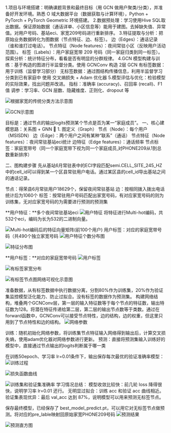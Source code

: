 1.项目与环境搭建：明确课题背景和最终目标（用 GCN 做用户聚类/分类），并准备好开发环境。熟悉 O 域大数据平台（数据获取与计算环境），Python + PyTorch + PyTorch Geometric 环境搭建。
2.数据预处理：学习使用Hive SQL取出数据。保证原始数据（通话详单、小区信息等）能用于建图。去掉缺失值、异常值。对用户号码、基站eci、家宽209号码进行重新排序。
3.特征提取与分析：把原始业务数据转化为图数据（节点特征、边、标签）。
边（Edges）：通话记录（谁和谁打过电话）。
节点特征（Node features）：夜间常驻小区（反映用户活动范围）。
标签（Labels）：用户家庭宽带 209 号码（同一家庭归类到同一标签）。
探索分析：统计特征分布，看看是否有明显的分群规律。
4.GCN 模型构建与训练：基于构造的图进行半监督分类。使用 GCNConv 构造 2层 GCN
有标签数据：用于训练（监督学习部分）
无标签数据：通过图结构传播信息，利用半监督学习分类到已有家庭中
使用 交叉熵损失 + Adam 优化器
5.模型评估与优化：检验模型的实际效果，找出问题并改进。
指标：准确率 (accuracy)、召回率 (recall)、F1 值
调参：学习率、GCN 层数、隐藏维度、正则化、dropout 等

![根据家宽的传统分类方法示意图](image/1.png)

![GCN示意图](image/2.png)

目标是：通过节点的输出logits预测某个节点是否为某一“家庭成员”。
一、核心建模思路：关系图 + GNN
🔧 1. 图定义（Graph）
节点（Node）：每个用户（MSISDN）
边（Edge）：两个用户之间有某种“联系”（通话）
节点特征（Node features）：夜间常驻基站eci统计
边特征（Edge features）：通话频率
节点标签：家庭宽带号（同一个家庭宽带下视为同一个家庭成员,对PHONE209从1到总数重新排序）

二、图构建步骤
先从基站6月常驻表中的ECI字段匹配semi.CELL_SITE_245_HZ中的cell_id可以得到某一个区县常驻用户电话。通过某区县的cell_id导出基站之间的通话记录。

节点：得荣县6月常驻用户18629个，保留夜间常驻基站
边：按相同拨入拨出电话统计后为1060个
标签：按常驻用户号码匹配出家宽号码，有对应家宽号码的则为训练集，无对应家宽号码的为需要进行预测的预测集

**用户特征：**多个夜间常驻基站eci
![用户特征](./image/3.png)
将特征进行Multi-hot编码，共532个eci，编码为长为532的二进制向量。

![Multi-hot编码后的特征向量矩阵(前100个用户)](./image/4.png)
用户标签：对应的家庭宽带号码（共490个独立家宽号码
![用户特征个数分布图](./image/5.png)

![特征分布图](./image/6.png)

**用户标签：**对应的家庭宽带号码
![用户标签](./image/7.png)

![有标签家宽分布](./image/8.png)

![有标签节点图网络可视化示意图](./image/9.png)

准备数据，从有标签数据中执行数据分离，分割80%作为训练集，20%作为验证集监控模型泛化能力、防止过拟合。没有标签的数据作为预测集。
构建网络结构，堆叠两个GCNConv层，第一层的输入特征数等于每个节点的特征数，输出特征数为128。将潜在特征传递给第二层，第二层的输出节点数等于类数。通过在forward函数中，GCNConv可以接受节点特性，边的结构，边的权重，但这里只用到了节点特性和边的结构。
![网络参数](./image/10.png)

训练：随机初始化网络参数，将训练集节点特征输入网络得到输出后，计算交叉损失熵，使用adam优化器对网络参数进行更新。
预测：直接将预测集输入训练好的模型中，直接通过节点输出的logits判断属于哪一类

在训练50epoch、学习率 lr=0.01条件下，输出保存每次最优的验证准确率模型：
![训练过程](./image/11.png)

![损失函数曲线](./image/12.png)

![训练集和验证集准确率](./image/13.png)
学习情况总结：
模型收敛比较快：前几轮 loss 降得很快，说明学习率 lr=0.01 还行。
无明显过拟合：训练 acc 和验证 acc 曲线相近。
验证集表现优异：最后 val_acc 达到 87%，说明模型可以用来预测无标签节点。

保存最终模型，已经保存了 best_model_predict.pt，可以用它对无标签节点做预测。将对应的pre_lable映射回原始家宽PHONE209号码
![预测结果](./image/14.png)

![预测直方图](./image/15.png)
